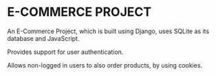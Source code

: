 # E-COMMERCE PROJECT

An  E-Commerce Project, which is built using Django, uses SQLite as its database and JavaScript. 

Provides support for user authentication. 

Allows non-logged in users to also order products, by using cookies. 
